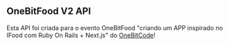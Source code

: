 ## OneBitFood V2 API

Esta API foi criada para o evento OneBitFood "criando um APP inspirado no IFood com Ruby On Rails + Next.js" do [OneBitCode](https://onebitcode.com)!